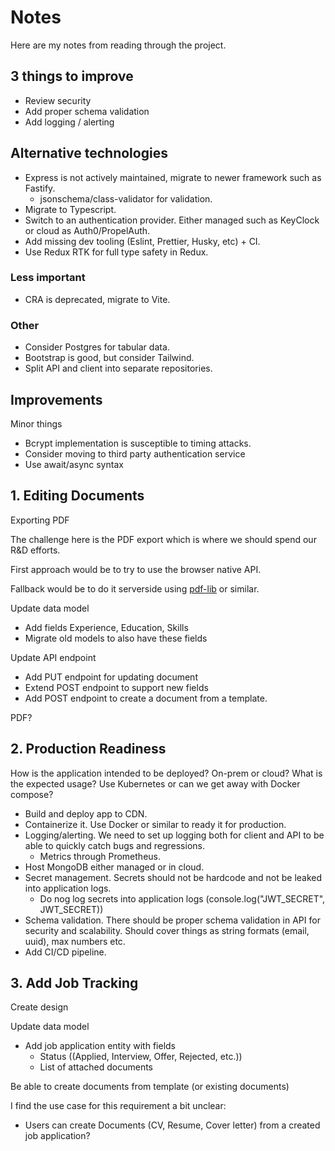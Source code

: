 # Notes

Here are my notes from reading through the project.

## 3 things to improve

- Review security
- Add proper schema validation
- Add logging / alerting

## Alternative technologies

- Express is not actively maintained, migrate to newer framework such as
  Fastify.
  - jsonschema/class-validator for validation.
- Migrate to Typescript.
- Switch to an authentication provider. Either managed such as KeyClock or cloud
  as Auth0/PropelAuth.
- Add missing dev tooling (Eslint, Prettier, Husky, etc) + CI.
- Use Redux RTK for full type safety in Redux.

### Less important

- CRA is deprecated, migrate to Vite.

### Other

- Consider Postgres for tabular data.
- Bootstrap is good, but consider Tailwind.
- Split API and client into separate repositories.

## Improvements

Minor things

- Bcrypt implementation is susceptible to timing attacks.
- Consider moving to third party authentication service
- Use await/async syntax

## 1. Editing Documents

Exporting PDF

The challenge here is the PDF export which is where we should spend our R&D
efforts.

First approach would be to try to use the browser native API.

Fallback would be to do it serverside using
[pdf-lib](https://www.npmjs.com/package/pdf-lib) or similar.

Update data model

- Add fields Experience, Education, Skills
- Migrate old models to also have these fields

Update API endpoint

- Add PUT endpoint for updating document
- Extend POST endpoint to support new fields
- Add POST endpoint to create a document from a template.

PDF?

## 2. Production Readiness

How is the application intended to be deployed? On-prem or cloud? What is the
expected usage? Use Kubernetes or can we get away with Docker compose?

- Build and deploy app to CDN.
- Containerize it. Use Docker or similar to ready it for production.
- Logging/alerting. We need to set up logging both for client and API to be able
  to quickly catch bugs and regressions.
  - Metrics through Prometheus.
- Host MongoDB either managed or in cloud.
- Secret management. Secrets should not be hardcode and not be leaked into
  application logs.
  - Do nog log secrets into application logs (console.log("JWT_SECRET",
    JWT_SECRET))
- Schema validation. There should be proper schema validation in API for
  security and scalability. Should cover things as string formats (email, uuid),
  max numbers etc.
- Add CI/CD pipeline.

## 3. Add Job Tracking

Create design

Update data model

- Add job application entity with fields
  - Status ((Applied, Interview, Offer, Rejected, etc.))
  - List of attached documents

Be able to create documents from template (or existing documents)

I find the use case for this requirement a bit unclear:

- Users can create Documents (CV, Resume, Cover letter) from a created job
  application?
